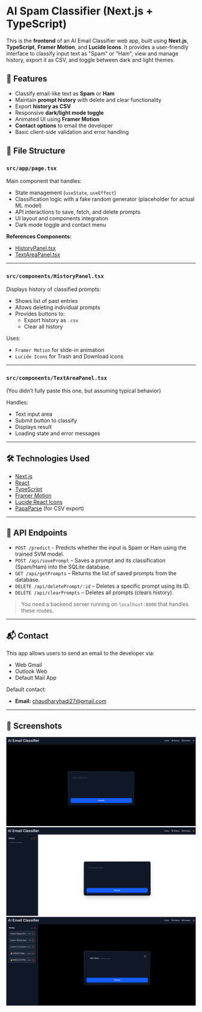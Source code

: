 # AI Spam Classifier (Next.js + TypeScript)

This is the **frontend** of an AI Email Classifier web app, built using **Next.js**, **TypeScript**, **Framer Motion**, and **Lucide Icons**. It provides a user-friendly interface to classify input text as "Spam" or "Ham", view and manage history, export it as CSV, and toggle between dark and light themes.

## 🚀 Features

- Classify email-like text as **Spam** or **Ham**
- Maintain **prompt history** with delete and clear functionality
- Export **history as CSV**
- Responsive **dark/light mode toggle**
- Animated UI using **Framer Motion**
- **Contact options** to email the developer
- Basic client-side validation and error handling

## 📁 File Structure

### `src/app/page.tsx`
Main component that handles:
- State management (`useState`, `useEffect`)
- Classification logic with a fake random generator (placeholder for actual ML model)
- API interactions to save, fetch, and delete prompts
- UI layout and components integration
- Dark mode toggle and contact menu

**References Components:**
- [HistoryPanel.tsx](src/components/HistoryPanel.tsx)
- [TextAreaPanel.tsx](src/components/TextAreaPanel.tsx)

---

### `src/components/HistoryPanel.tsx`
Displays history of classified prompts:
- Shows list of past entries
- Allows deleting individual prompts
- Provides buttons to:
  - Export history as `.csv`
  - Clear all history

Uses:
- `Framer Motion` for slide-in animation
- `Lucide Icons` for Trash and Download icons

---

### `src/components/TextAreaPanel.tsx`
(You didn’t fully paste this one, but assuming typical behavior)

Handles:
- Text input area
- Submit button to classify
- Displays result
- Loading state and error messages

---

## 🛠️ Technologies Used

- [Next.js](https://nextjs.org/)
- [React](https://react.dev/)
- [TypeScript](https://www.typescriptlang.org/)
- [Framer Motion](https://www.framer.com/motion/)
- [Lucide React Icons](https://lucide.dev/)
- [PapaParse](https://www.papaparse.com/) (for CSV export)

---

## 📡 API Endpoints

- `POST /predict` - Predicts whether the input is Spam or Ham using the trained SVM model.
- `POST /api/savePrompt` – Saves a prompt and its classification (Spam/Ham) into the SQLite database.
- `GET /api/getPrompts` – Returns the list of saved prompts from the database.
- `DELETE /api/deletePrompt/:id` – Deletes a specific prompt using its ID.
- `DELETE /api/clearPrompts` – Deletes all prompts (clears history).

> You need a backend server running on `localhost:8000` that handles these routes.

---

## 📬 Contact

This app allows users to send an email to the developer via:
- Web Gmail
- Outlook Web
- Default Mail App

Default contact:
- **Email:** chaudharyhadi27@gmail.com

---

## 📸 Screenshots

![1st.png](src/Images_of_GUI/1st.png)
![2rd.png](src/Images_of_GUI/2rd.png)
![3nd.png](src/Images_of_GUI/3nd.png)
